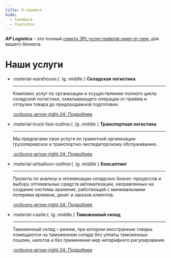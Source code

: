 ```yaml
---
title: О сервисе
hide:
  - feedback
  - footnotes
---
```



<!-- Yandex.Metrika counter -->
<script type="text/javascript">
    (function(m,e,t,r,i,k,a){
        m[i]=m[i]||function(){(m[i].a=m[i].a||[]).push(arguments)};
        m[i].l=1*new Date();
        for (var j = 0; j < document.scripts.length; j++) {if (document.scripts[j].src === r) { return; }}
        k=e.createElement(t),a=e.getElementsByTagName(t)[0],k.async=1,k.src=r,a.parentNode.insertBefore(k,a)
    })(window, document,'script','https://mc.yandex.ru/metrika/tag.js', 'ym');

    ym(103210143, 'init', {webvisor:true, clickmap:true, accurateTrackBounce:true, trackLinks:true});
</script>
<noscript><div><img src="https://mc.yandex.ru/watch/103210143" style="position:absolute; left:-9999px;" alt="" /></div></noscript>
<!-- /Yandex.Metrika counter -->

<em><b>AP Logistics</b></em>  – это полный [спектр 3PL-услуг:material-open-in-new:]( https://ap-logistics.ru/) для вашего бизнеса.

# Наши услуги

<div class="grid cards" markdown>

- :material-warehouse:{ .lg .middle } __Складская логистика__

    ---

    Комплекс услуг по организации и осуществлению полного цикла складской логистики, охватывающего операции от приёма и отгрузки товара до предпродажной подготовки.

    [:octicons-arrow-right-24: Подробнее](https://ap-logistics.ru/storage.html)

- :material-truck-fast-outline:{ .lg .middle } __Транспортная логистика__

    ---

    Мы предлагаем свои услуги по грамотной организации грузоперевозок и транспортно-экспедиторскому обслуживанию.

    [:octicons-arrow-right-24: Подробнее](https://ap-logistics.ru/transport.html)

- :material-airballoon-outline:{ .lg .middle } __Консалтинг__

    ---

    Проекты по анализу и оптимизации складских бизнес-процессов и выбору оптимальных средств автоматизации, направленных на создание системы хранения, работающей с минимальными потерями времени, денег и заказов клиентов.

    [:octicons-arrow-right-24: Подробнее](https://ap-logistics.ru/consalting.html)

- :material-castle:{ .lg .middle } __Таможенный склад__

    ---

    Таможенный склад – режим, при котором иностранные товары помещаются на таможенном складе без уплаты таможенных пошлин, налогов и без применения мер нетарифного регулирования.

    [:octicons-arrow-right-24: Подробнее](https://ap-logistics.ru/customs.html)

</div>
